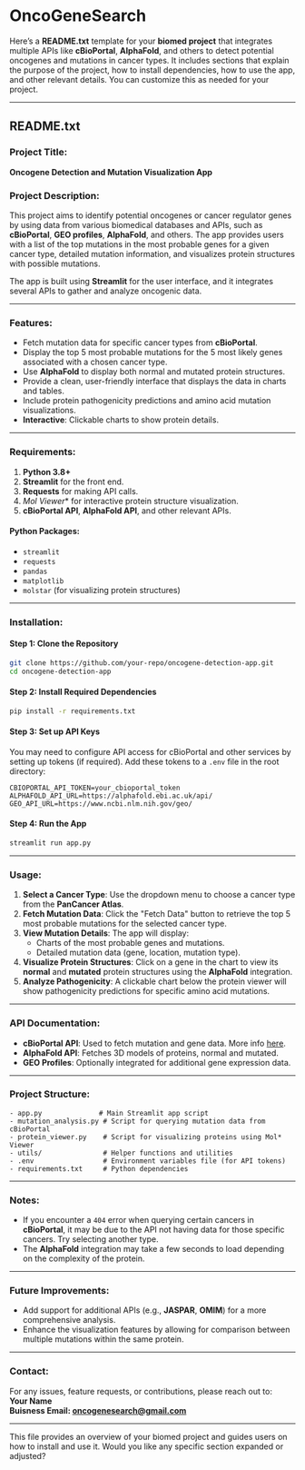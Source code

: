 # OncoGeneSearch
Here’s a **README.txt** template for your **biomed project** that integrates multiple APIs like **cBioPortal**, **AlphaFold**, and others to detect potential oncogenes and mutations in cancer types. It includes sections that explain the purpose of the project, how to install dependencies, how to use the app, and other relevant details. You can customize this as needed for your project.

---

## README.txt

### Project Title:  
**Oncogene Detection and Mutation Visualization App**

### Project Description:
This project aims to identify potential oncogenes or cancer regulator genes by using data from various biomedical databases and APIs, such as **cBioPortal**, **GEO profiles**, **AlphaFold**, and others. The app provides users with a list of the top mutations in the most probable genes for a given cancer type, detailed mutation information, and visualizes protein structures with possible mutations.

The app is built using **Streamlit** for the user interface, and it integrates several APIs to gather and analyze oncogenic data.

---

### Features:
- Fetch mutation data for specific cancer types from **cBioPortal**.
- Display the top 5 most probable mutations for the 5 most likely genes associated with a chosen cancer type.
- Use **AlphaFold** to display both normal and mutated protein structures.
- Provide a clean, user-friendly interface that displays the data in charts and tables.
- Include protein pathogenicity predictions and amino acid mutation visualizations.
- **Interactive**: Clickable charts to show protein details.

---

### Requirements:
1. **Python 3.8+**
2. **Streamlit** for the front end.
3. **Requests** for making API calls.
4. **Mol* Viewer** for interactive protein structure visualization.
5. **cBioPortal API**, **AlphaFold API**, and other relevant APIs.

#### Python Packages:
- `streamlit`
- `requests`
- `pandas`
- `matplotlib`
- `molstar` (for visualizing protein structures)
  
---

### Installation:

#### Step 1: Clone the Repository
```bash
git clone https://github.com/your-repo/oncogene-detection-app.git
cd oncogene-detection-app
```

#### Step 2: Install Required Dependencies
```bash
pip install -r requirements.txt
```

#### Step 3: Set up API Keys
You may need to configure API access for cBioPortal and other services by setting up tokens (if required). Add these tokens to a `.env` file in the root directory:
```
CBIOPORTAL_API_TOKEN=your_cbioportal_token
ALPHAFOLD_API_URL=https://alphafold.ebi.ac.uk/api/
GEO_API_URL=https://www.ncbi.nlm.nih.gov/geo/
```

#### Step 4: Run the App
```bash
streamlit run app.py
```

---

### Usage:
1. **Select a Cancer Type**: Use the dropdown menu to choose a cancer type from the **PanCancer Atlas**.
2. **Fetch Mutation Data**: Click the "Fetch Data" button to retrieve the top 5 most probable mutations for the selected cancer type.
3. **View Mutation Details**: The app will display:
   - Charts of the most probable genes and mutations.
   - Detailed mutation data (gene, location, mutation type).
4. **Visualize Protein Structures**: Click on a gene in the chart to view its **normal** and **mutated** protein structures using the **AlphaFold** integration.
5. **Analyze Pathogenicity**: A clickable chart below the protein viewer will show pathogenicity predictions for specific amino acid mutations.

---

### API Documentation:

- **cBioPortal API**: Used to fetch mutation and gene data. More info [here](https://www.cbioportal.org/api).
- **AlphaFold API**: Fetches 3D models of proteins, normal and mutated.
- **GEO Profiles**: Optionally integrated for additional gene expression data.

---

### Project Structure:
```
- app.py              # Main Streamlit app script
- mutation_analysis.py # Script for querying mutation data from cBioPortal
- protein_viewer.py    # Script for visualizing proteins using Mol* Viewer
- utils/               # Helper functions and utilities
- .env                 # Environment variables file (for API tokens)
- requirements.txt     # Python dependencies
```

---

### Notes:
- If you encounter a `404` error when querying certain cancers in **cBioPortal**, it may be due to the API not having data for those specific cancers. Try selecting another type.
- The **AlphaFold** integration may take a few seconds to load depending on the complexity of the protein.

---

### Future Improvements:
- Add support for additional APIs (e.g., **JASPAR**, **OMIM**) for a more comprehensive analysis.
- Enhance the visualization features by allowing for comparison between multiple mutations within the same protein.

---

### Contact:
For any issues, feature requests, or contributions, please reach out to:  
**Your Name**  
**Buisness Email: oncogenesearch@gmail.com**

---

This file provides an overview of your biomed project and guides users on how to install and use it. Would you like any specific section expanded or adjusted?
